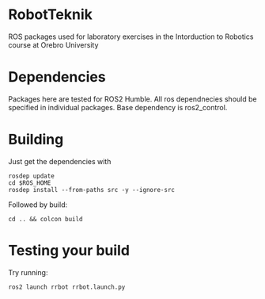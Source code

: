 # RobotTeknik
ROS packages used for laboratory exercises in the Intorduction to Robotics course at Orebro University

# Dependencies
Packages here are tested for ROS2 Humble. All ros dependnecies should be specified in individual packages. Base dependency is ros2_control.

# Building
Just get the dependencies with
```
rosdep update
cd $ROS_HOME
rosdep install --from-paths src -y --ignore-src
```
Followed by build:
```
cd .. && colcon build
```

# Testing your build
Try running:
```
ros2 launch rrbot rrbot.launch.py
```

